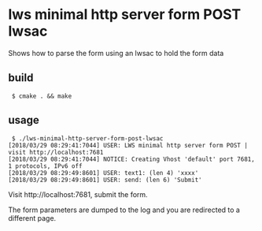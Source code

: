# lws minimal http server form POST lwsac

Shows how to parse the form using an lwsac to hold the form data

## build

```
 $ cmake . && make
```

## usage

```
 $ ./lws-minimal-http-server-form-post-lwsac
[2018/03/29 08:29:41:7044] USER: LWS minimal http server form POST | visit http://localhost:7681
[2018/03/29 08:29:41:7044] NOTICE: Creating Vhost 'default' port 7681, 1 protocols, IPv6 off
[2018/03/29 08:29:49:8601] USER: text1: (len 4) 'xxxx'
[2018/03/29 08:29:49:8601] USER: send: (len 6) 'Submit'
```

Visit http://localhost:7681, submit the form.

The form parameters are dumped to the log and you are redirected to a different page.
